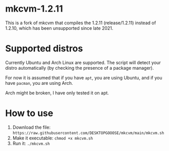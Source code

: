 # mkcvm-1.2.11
This is a fork of mkcvm that compiles the 1.2.11 (release/1.2.11) instead of 1.2.10, which has been unsupported since late 2021.

# Supported distros
Currently Ubuntu and Arch Linux are supported. The script will detect your distro automatically (by checking the presence of a package manager).

For now it is assumed that if you have `apt`, you are using Ubuntu, and if you have `pacman`, you are using Arch.

Arch might be broken, I have only tested it on apt.

# How to use
1. Download the file: `https://raw.githubusercontent.com/DESKTOPGOOOSE/mkcvm/main/mkcvm.sh`
3. Make it executable: `chmod +x mkcvm.sh`
4. Run it: `./mkcvm.sh`
